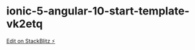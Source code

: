 # ionic-5-angular-10-start-template-vk2etq

[Edit on StackBlitz ⚡️](https://stackblitz.com/edit/ionic-5-angular-10-start-template-vk2etq)